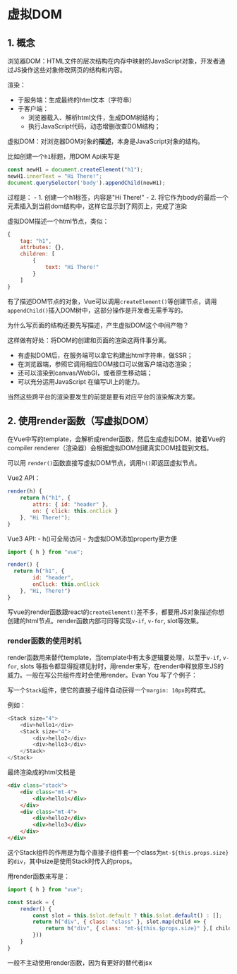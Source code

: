 # 虚拟DOM

## 1. 概念

浏览器DOM：HTML文件的层次结构在内存中映射的JavaScript对象，开发者通过JS操作这些对象修改网页的结构和内容。

渲染：
- 于服务端：生成最终的html文本（字符串）
- 于客户端：
    - 浏览器载入、解析html文件，生成DOM树结构；
    - 执行JavaScript代码，动态增删改查DOM结构；

虚拟DOM：对浏览器DOM对象的**描述**，本身是JavaScript对象的结构。

比如创建一个`h1`标题，用DOM Api来写是

```js
const newH1 = document.createElement("h1");
newH1.innerText = "Hi There!";
document.querySelector('body').appendChild(newH1);
```

过程是：
	- 1. 创建一个h1标签，内容是"Hi There!"
	- 2. 将它作为body的最后一个元素插入到当前dom结构中，这样它显示到了网页上，完成了渲染

虚拟DOM描述一个html节点，类似：

```js
{
	tag: "h1",
	attrbutes: {},
	children: [
		{
			text: "Hi There!"
		}
	]
}
```

有了描述DOM节点的对象，Vue可以调用`createElement()`等创建节点，调用`appendChild()`插入DOM树中，这部分操作是开发者无需手写的。

为什么写页面的结构还要先写描述，产生虚拟DOM这个中间产物？

这样做有好处：将DOM的创建和页面的渲染这两件事分离。

- 有虚拟DOM后，在服务端可以拿它构建出html字符串，做SSR；
- 在浏览器端，参照它调用相应DOM接口可以做客户端动态渲染；
- 还可以渲染到canvas/WebGl，或者原生移动端；
- 可以充分运用JavaScript 在编写UI上的能力。

当然这些跨平台的渲染要发生的前提是要有对应平台的渲染解决方案。

## 2. 使用render函数（写虚拟DOM）

在Vue中写的template，会解析成render函数，然后生成虚拟DOM，接着Vue的compiler renderer（渲染器）会根据虚拟DOM创建真实DOM挂载到文档。

可以用 `render()`函数直接写虚拟DOM节点，调用`h()`即返回虚拟节点。

Vue2 API：

```js
render(h) {
 	return h("h1", {
		attrs: { id: "header" },
		on: { click: this.onClick }
	}, "Hi There!");
}
```

Vue3 API: 
	- h()可全局访问
	- 为虚拟DOM添加property更方便

```js
import { h } from "vue";

render() {
  return h("h1", {
		id: "header",
		onClick: this.onClick
	}, "Hi, There!")
}
```

写vue的render函数跟react的`createElement()`差不多，都要用JS对象描述你想创建的html节点。render函数内部可同等实现`v-if`, `v-for`, slot等效果。

### render函数的使用时机

render函数用来替代template，当template中有太多逻辑要处理，以至于`v-if`, `v-for`, slots 等指令都显得捉襟见肘时，用render来写，在render中释放原生JS的威力。一般在写公共组件库时会使用render。Evan You 写了个例子：

写一个`Stack`组件，使它的直接子组件自动获得一个`margin: 10px`的样式。

例如：
```js
<Stack size="4">
	<div>hello1</div>
	<Stack size="4">
		<div>hello2</div>
		<div>hello3</div>
	</Stack>
</Stack>
```

最终渲染成的html文档是
```html
<div class="stack">
	<div class="mt-4">
		<div>hello1</div>
	</div>
	<div class="mt-4">
		<div>hello2</div>
		<div>hello3</div>
	</div>
</div>
```

这个Stack组件的作用是为每个直接子组件套一个class为`mt-${this.props.size}`的`div`，其中size是使用Stack时传入的props。

用render函数来写是：

```js
import { h } from "vue";

const Stack = {
	render() {
		const slot = this.$slot.default ? this.$slot.default() : [];
		return h("div", { class: "class" }, slot.map(child => {
			return h("div", { class: "mt-${this.$props.size}" },[ child ])
		}))
	}
}
```

一般不主动使用render函数，因为有更好的替代者jsx